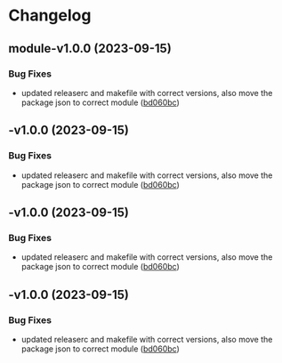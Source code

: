 # Changelog

## module-v1.0.0 (2023-09-15)


### Bug Fixes

* updated releaserc and makefile with correct versions, also move the package json to correct module ([bd060bc](https://github.com/JuananOc/dummy-release-generator/commit/bd060bc835b1bd1fbfc315272175a3af2bb378f3))

## -v1.0.0 (2023-09-15)


### Bug Fixes

* updated releaserc and makefile with correct versions, also move the package json to correct module ([bd060bc](https://github.com/JuananOc/dummy-release-generator/commit/bd060bc835b1bd1fbfc315272175a3af2bb378f3))

## -v1.0.0 (2023-09-15)


### Bug Fixes

* updated releaserc and makefile with correct versions, also move the package json to correct module ([bd060bc](https://github.com/JuananOc/dummy-release-generator/commit/bd060bc835b1bd1fbfc315272175a3af2bb378f3))

## -v1.0.0 (2023-09-15)


### Bug Fixes

* updated releaserc and makefile with correct versions, also move the package json to correct module ([bd060bc](https://github.com/JuananOc/dummy-release-generator/commit/bd060bc835b1bd1fbfc315272175a3af2bb378f3))
